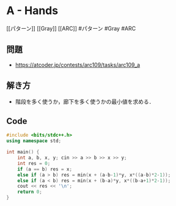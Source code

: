 # A - Hands
[[パターン]] [[Gray]] [[ARC]]
#パターン #Gray #ARC

## 問題
- https://atcoder.jp/contests/arc109/tasks/arc109_a


## 解き方
- 階段を多く使うか，廊下を多く使うかの最小値を求める．

## Code
```C++
#include <bits/stdc++.h>
using namespace std;

int main() {
	int a, b, x, y; cin >> a >> b >> x >> y;
	int res = 0;
	if (a == b) res = x;
	else if (a > b) res = min(x + (a-b-1)*y, x*((a-b)*2-1));
	else if (a < b) res = min(x + (b-a)*y, x*((b-a+1)*2-1));
	cout << res << '\n';
    return 0;
}
```
